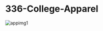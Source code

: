# 336-College-Apparel
![appimg1](https://github.com/tyron40/336-College-Apparel/assets/107443273/dc3395b9-08bf-4eac-b479-72d360d33828)
